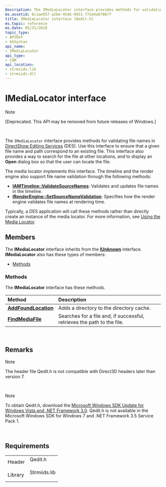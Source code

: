 ```yaml
---
Description: The IMediaLocator interface provides methods for validating file names in DirectShow Editing Services (DES).
ms.assetid: 6c1ae957-a2be-454b-9451-772e4a670677
title: IMediaLocator interface (Qedit.h)
ms.topic: reference
ms.date: 05/31/2018
topic_type: 
- APIRef
- kbSyntax
api_name: 
- IMediaLocator
api_type: 
- COM
api_location: 
- strmiids.lib
- strmiids.dll
---
```


# IMediaLocator interface

> [!Note]  
> \[Deprecated. This API may be removed from future releases of Windows.\]

 

The `IMediaLocator` interface provides methods for validating file names in [DirectShow Editing Services](directshow-editing-services.md) (DES). Use this interface to ensure that a given file name and path correspond to an existing file. This interface also provides a way to search for the file at other locations, and to display an **Open** dialog box so that the user can locate the file.

The media locator implements this interface. The timeline and the render engine also support file name validation through the following methods:

-   [**IAMTimeline::ValidateSourceNames**](iamtimeline-validatesourcenames.md): Validates and updates file names in the timeline.
-   [**IRenderEngine::SetSourceNameValidation**](irenderengine-setsourcenamevalidation.md): Specifies how the render engine validates file names at rendering time.

Typically, a DES application will call these methods rather than directly create an instance of the media locator. For more information, see [Using the Media Locator](using-the-media-locator.md).

## Members

The **IMediaLocator** interface inherits from the [**IUnknown**](https://msdn.microsoft.com/library/ms680509(v=VS.85).aspx) interface. **IMediaLocator** also has these types of members:

-   [Methods](#methods)

### Methods

The **IMediaLocator** interface has these methods.



| Method                                                     | Description                                                                        |
|:-----------------------------------------------------------|:-----------------------------------------------------------------------------------|
| [**AddFoundLocation**](imedialocator-addfoundlocation.md) | Adds a directory to the directory cache.<br/>                                |
| [**FindMediaFile**](imedialocator-findmediafile.md)       | Searches for a file and, if successful, retrieves the path to the file.<br/> |



 

## Remarks

> [!Note]  
> The header file Qedit.h is not compatible with Direct3D headers later than version 7.

 

> [!Note]  
> To obtain Qedit.h, download the [Microsoft Windows SDK Update for Windows Vista and .NET Framework 3.0](https://msdn.microsoft.com/windowsvista/bb980924.aspx). Qedit.h is not available in the Microsoft Windows SDK for Windows 7 and .NET Framework 3.5 Service Pack 1.

 

## Requirements



|                    |                                                                                         |
|--------------------|-----------------------------------------------------------------------------------------|
| Header<br/>  | <dl> <dt>Qedit.h</dt> </dl>      |
| Library<br/> | <dl> <dt>Strmiids.lib</dt> </dl> |



 

 




